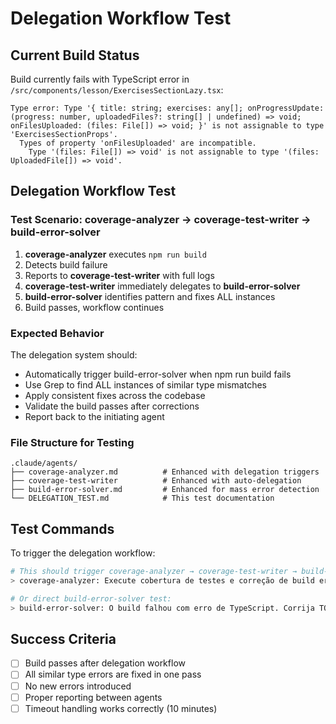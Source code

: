 # Delegation Workflow Test

## Current Build Status
Build currently fails with TypeScript error in `/src/components/lesson/ExercisesSectionLazy.tsx`:

```
Type error: Type '{ title: string; exercises: any[]; onProgressUpdate: (progress: number, uploadedFiles?: string[] | undefined) => void; onFilesUploaded: (files: File[]) => void; }' is not assignable to type 'ExercisesSectionProps'.
  Types of property 'onFilesUploaded' are incompatible.
    Type '(files: File[]) => void' is not assignable to type '(files: UploadedFile[]) => void'.
```

## Delegation Workflow Test

### Test Scenario: coverage-analyzer → coverage-test-writer → build-error-solver

1. **coverage-analyzer** executes `npm run build`
2. Detects build failure  
3. Reports to **coverage-test-writer** with full logs
4. **coverage-test-writer** immediately delegates to **build-error-solver**
5. **build-error-solver** identifies pattern and fixes ALL instances
6. Build passes, workflow continues

### Expected Behavior

The delegation system should:
- Automatically trigger build-error-solver when npm run build fails
- Use Grep to find ALL instances of similar type mismatches
- Apply consistent fixes across the codebase
- Validate the build passes after corrections
- Report back to the initiating agent

### File Structure for Testing

```
.claude/agents/
├── coverage-analyzer.md          # Enhanced with delegation triggers
├── coverage-test-writer          # Enhanced with auto-delegation
├── build-error-solver.md         # Enhanced for mass error detection
└── DELEGATION_TEST.md            # This test documentation
```

## Test Commands

To trigger the delegation workflow:

```bash
# This should trigger coverage-analyzer → coverage-test-writer → build-error-solver
> coverage-analyzer: Execute cobertura de testes e correção de build errors.

# Or direct build-error-solver test:
> build-error-solver: O build falhou com erro de TypeScript. Corrija TODAS as ocorrências de incompatibilidade de tipos File vs UploadedFile no codebase.
```

## Success Criteria

- [ ] Build passes after delegation workflow
- [ ] All similar type errors are fixed in one pass
- [ ] No new errors introduced
- [ ] Proper reporting between agents
- [ ] Timeout handling works correctly (10 minutes)